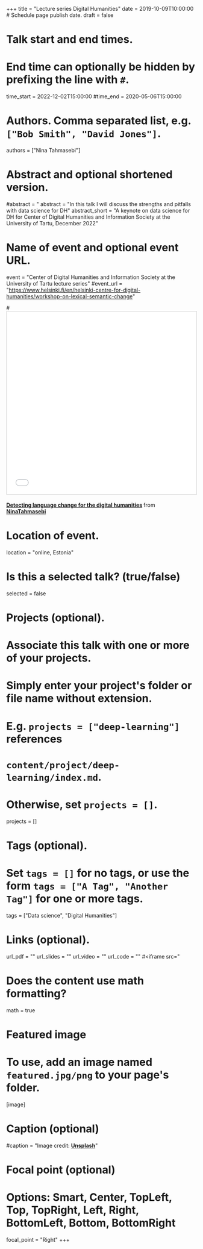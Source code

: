 +++
title = "Lecture series Digital Humanities"
date = 2019-10-09T10:00:00 # Schedule page publish date.
draft = false

# Talk start and end times.
#   End time can optionally be hidden by prefixing the line with `#`.
time_start = 2022-12-02T15:00:00
#time_end = 2020-05-06T15:00:00

# Authors. Comma separated list, e.g. `["Bob Smith", "David Jones"]`.
authors = ["Nina Tahmasebi"]

# Abstract and optional shortened version.
#abstract = "
abstract = "In this talk I will discuss the strengths and pitfalls with data science for DH"
abstract_short = "A keynote on data science for DH for Center of Digital Humanities and Information Society at the University of Tartu, December 2022"

# Name of event and optional event URL.
event = "Center of Digital Humanities and Information Society at the University of Tartu lecture series"
#event_url = "https://www.helsinki.fi/en/helsinki-centre-for-digital-humanities/workshop-on-lexical-semantic-change"

#<iframe src="//www.slideshare.net/slideshow/embed_code/key/fd19H8HHuBXLVD" width="595" height="485" frameborder="0" marginwidth="0" marginheight="0" scrolling="no" style="border:1px solid #CCC; border-width:1px; margin-bottom:5px; max-width: 100%;" allowfullscreen> </iframe> <div style="margin-bottom:5px"> <strong> <a href="//www.slideshare.net/NinaTahmasebi/detecting-language-change-for-the-digital-humanities" title="Detecting language change for the digital humanities" target="_blank">Detecting language change for the digital humanities</a> </strong> from <strong><a href="https://www.slideshare.net/NinaTahmasebi" target="_blank">NinaTahmasebi</a></strong> </div>
# Location of event.
location = "online, Estonia"

# Is this a selected talk? (true/false)
selected = false

# Projects (optional).
#   Associate this talk with one or more of your projects.
#   Simply enter your project's folder or file name without extension.
#   E.g. `projects = ["deep-learning"]` references 
#   `content/project/deep-learning/index.md`.
#   Otherwise, set `projects = []`.
projects = []

# Tags (optional).
#   Set `tags = []` for no tags, or use the form `tags = ["A Tag", "Another Tag"]` for one or more tags.
tags = ["Data science", "Digital Humanities"]

# Links (optional).
url_pdf = ""
url_slides = ""
url_video = ""
url_code = ""
#<iframe src="

# Does the content use math formatting?
math = true

# Featured image
# To use, add an image named `featured.jpg/png` to your page's folder. 
[image]

  # Caption (optional)
  #caption = "Image credit: [**Unsplash**](https://unsplash.com/photos/bzdhc5b3Bxs)"

  # Focal point (optional)
  # Options: Smart, Center, TopLeft, Top, TopRight, Left, Right, BottomLeft, Bottom, BottomRight
  focal_point = "Right"
+++


